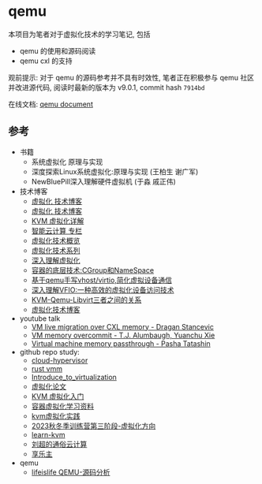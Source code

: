 # qemu

本项目为笔者对于虚拟化技术的学习笔记, 包括 

- qemu 的使用和源码阅读
- qemu cxl 的支持

观前提示: 对于 qemu 的源码参考并不具有时效性, 笔者正在积极参与 qemu 社区并改进源代码, 阅读时最新的版本为 v9.0.1, commit hash `7914bd`

在线文档: [qemu document](https://luzhixing12345.github.io/qemu/)

## 参考

- 书籍
  - 系统虚拟化 原理与实现
  - 深度探索Linux系统虚拟化:原理与实现 (王柏生  谢广军) 
  - NewBluePill深入理解硬件虚拟机 (于淼  戚正伟)
- 技术博客
  - [虚拟化 技术博客](https://github.com/zhangjaycee/real_tech/wiki/virtualcatalog)
  - [虚拟化 技术博客](https://www.junmajinlong.com/tags/Virtualization/)
  - [KVM 虚拟化详解](https://zhuanlan.zhihu.com/p/105499858)
  - [智能云计算 专栏](https://www.zhihu.com/column/c_1187367200796606464)
  - [虚拟化技术概览](https://houmin.cc/posts/65866329/)
  - [虚拟化技术系列](https://zhuanlan.zhihu.com/p/93289632)
  - [深入理解虚拟化](https://zhuanlan.zhihu.com/p/441287815)
  - [容器的底层技术:CGroup和NameSpace](https://zhuanlan.zhihu.com/p/690639138)
  - [基于qemu手写vhost/virtio,简化虚拟设备通信](https://zhuanlan.zhihu.com/p/689616659)
  - [深入理解VFIO:一种高效的虚拟化设备访问技术](https://zhuanlan.zhihu.com/p/689107103)
  - [KVM-Qemu-Libvirt三者之间的关系](https://hsinin.github.io/2017/01/16/KVM-Qemu-Libvirt%E4%B8%89%E8%80%85%E4%B9%8B%E9%97%B4%E7%9A%84%E5%85%B3%E7%B3%BB/)
  - [虚拟化技术博客](https://zhuanlan.zhihu.com/p/701266513)
- youtube talk
  - [VM live migration over CXL memory - Dragan Stancevic](https://www.youtube.com/watch?v=8glo1KUQrlY&list=PLbzoR-pLrL6rlmdpJ3-oMgU_zxc1wAhjS&index=10&pp=iAQB)
  - [VM memory overcommit - T.J. Alumbaugh, Yuanchu Xie](https://www.youtube.com/watch?v=K5QS7MtAMzw&list=PLbzoR-pLrL6rlmdpJ3-oMgU_zxc1wAhjS&index=12)
  - [Virtual machine memory passthrough - Pasha Tatashin](https://www.youtube.com/watch?v=MhPDLF8g3f0&list=PLbzoR-pLrL6rlmdpJ3-oMgU_zxc1wAhjS&index=38&pp=iAQB)
- github repo study:
  - [cloud-hypervisor](https://github.com/cloud-hypervisor/cloud-hypervisor)
  - [rust vmm](https://github.com/rust-vmm/community)
  - [Introduce_to_virtualization](https://github.com/0voice/Introduce_to_virtualization)
  - [虚拟化论文](https://github.com/dyweb/papers-notebook)
  - [KVM 虚拟化入门](https://github.com/yangcvo/KVM)
  - [容器虚拟化学习资料](https://github.com/charSLee013/docker?tab=readme-ov-file)
  - [kvm虚拟化实践](https://github.com/junneyang/kvm-practice)
  - [2023秋冬季训练营第三阶段-虚拟化方向](https://github.com/arceos-hypervisor/2023-virtualization-campus)
  - [learn-kvm](https://github.com/yifengyou/learn-kvm)
  - [刘超的通俗云计算](https://www.cnblogs.com/popsuper1982/category/589324.html)
  - [享乐主](https://blog.csdn.net/huang987246510?type=blog)
- qemu
  - [lifeislife QEMU-源码分析](https://lifeislife.cn/categories/QEMU-%E6%BA%90%E7%A0%81%E5%88%86%E6%9E%90/)